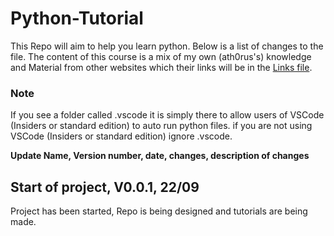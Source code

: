 # Python-Tutorial
This Repo will aim to help you learn python. Below is a list of changes to the file. The content of this course is a mix of my own (ath0rus's) knowledge and Material from other websites which their links will be in the [Links file](Links.md).

### Note
If you see a folder called .vscode it is simply there to allow users of VSCode (Insiders or standard edition) to auto run python files. if you are not using VSCode (Insiders or standard edition) ignore .vscode.

**Update Name, Version number, date, changes, description of changes**

## Start of project, V0.0.1, 22/09
Project has been started, Repo is being designed and tutorials are being made.
